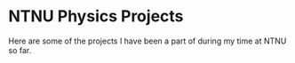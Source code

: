 # NTNU Physics Projects

Here are some of the projects I have been a part of during my time at NTNU so far.
